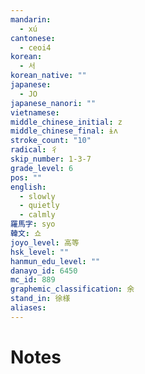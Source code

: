```yaml
---
mandarin:
  - xú
cantonese:
  - ceoi4
korean:
  - 서
korean_native: ""
japanese:
  - JO
japanese_nanori: ""
vietnamese:
middle_chinese_initial: z
middle_chinese_final: ɨʌ
stroke_count: "10"
radical: 彳
skip_number: 1-3-7
grade_level: 6
pos: ""
english:
  - slowly
  - quietly
  - calmly
羅馬字: syo
韓文: 쇼
joyo_level: 高等
hsk_level: ""
hanmun_edu_level: ""
danayo_id: 6450
mc_id: 889
graphemic_classification: 余
stand_in: 徐様
aliases:
---
```


# Notes
